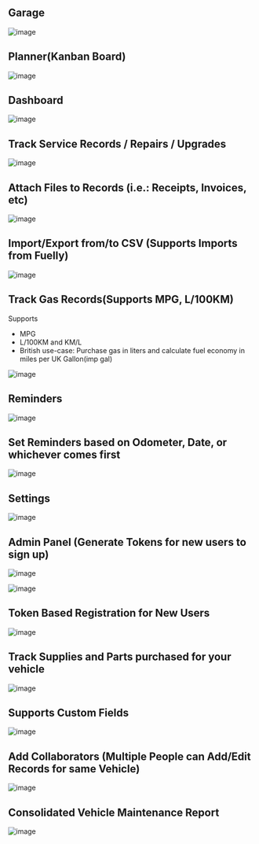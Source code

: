 ## Garage
![image](https://github.com/user-attachments/assets/b25835c8-3393-4cad-b2a7-7d2797ab4c9d)

## Planner(Kanban Board)
![image](https://github.com/user-attachments/assets/76f49bac-c33b-4853-84ca-68fd108cda5f)

## Dashboard
![image](https://github.com/user-attachments/assets/4b8110d3-f3fd-4ac7-b0ba-77aa9d81f110)

## Track Service Records / Repairs / Upgrades
![image](https://github.com/user-attachments/assets/eaaff505-3ffe-4c12-9a17-1537b3c48886)

## Attach Files to Records (i.e.: Receipts, Invoices, etc)
![image](https://github.com/user-attachments/assets/f01a4722-ad7a-4d10-872e-eff65b54d2d2)

## Import/Export from/to CSV (Supports Imports from Fuelly)
![image](https://github.com/user-attachments/assets/816120e9-72da-436b-862b-1478c91bd299)

## Track Gas Records(Supports MPG, L/100KM)

Supports
- MPG
- L/100KM and KM/L
- British use-case: Purchase gas in liters and calculate fuel economy in miles per UK Gallon(imp gal)
  
![image](https://github.com/user-attachments/assets/8fbdf60f-18c6-4ead-9e28-6b92c64dbb1a)

## Reminders
![image](https://github.com/user-attachments/assets/ca104765-2482-4bea-976c-8d333832ffe7)

## Set Reminders based on Odometer, Date, or whichever comes first
![image](https://github.com/user-attachments/assets/0dd9e668-f445-403f-80f4-9a89aefe8295)

## Settings
![image](https://github.com/user-attachments/assets/b3a55635-8279-43c7-92a5-3bc555b6a2c7)

## Admin Panel (Generate Tokens for new users to sign up)
![image](https://github.com/user-attachments/assets/51ace6fd-1056-4c09-86c5-221be7e2be10)

![image](https://github.com/user-attachments/assets/4b9998cf-731c-4860-8a0d-7878f0453110)

## Token Based Registration for New Users
![image](https://github.com/hargata/lubelog/assets/155338622/261a143f-cac0-4961-bcd0-bdb61be6990a)

## Track Supplies and Parts purchased for your vehicle
![image](https://github.com/user-attachments/assets/b393baeb-bc93-4f0f-86f4-e049671c9370)

## Supports Custom Fields
![image](https://github.com/user-attachments/assets/f74b63ff-b87d-456c-97cf-078da5736359)

## Add Collaborators (Multiple People can Add/Edit Records for same Vehicle)
![image](https://github.com/hargata/lubelog/assets/155338622/0ec57dc4-c552-48b9-9a8e-4d89b691aade)

## Consolidated Vehicle Maintenance Report
![image](https://github.com/hargata/lubelog/assets/155338622/d9081c57-0d29-4d44-b793-c46ce08539fc)
